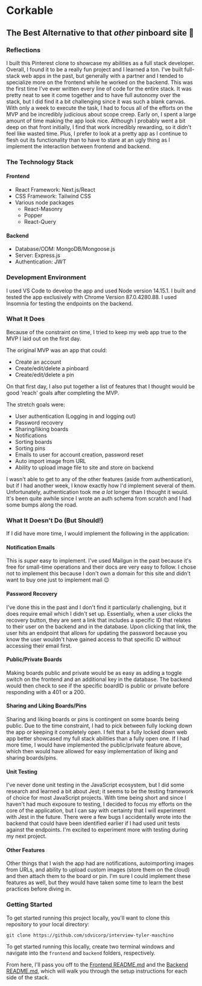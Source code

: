 # Corkable

## The Best Alternative to that _other_ pinboard site 🧐

### Reflections

I built this Pinterest clone to showcase my abilities as a full stack developer. Overall, I found it to be a really fun project and I learned a ton. I've built full-stack web apps in the past, but generally with a partner and I tended to specialize more on the frontend while he worked on the backend. This was the first time I've ever written every line of code for the entire stack. It was pretty neat to see it come together and to have full autonomy over the stack, but I did find it a bit challenging since it was such a blank canvas. With only a week to execute the task, I had to focus all of the efforts on the MVP and be incredibly judicious about scope creep. Early on, I spent a large amount of time making the app look nice. Although I probably went a bit deep on that front initially, I find that work incredibly rewarding, so it didn't feel like wasted time. Plus, I prefer to look at a pretty app as I continue to flesh out its functionality than to have to stare at an ugly thing as I implement the interaction between frontend and backend.

### The Technology Stack

#### Frontend
- React Framework: Next.js/React
- CSS Framework: Tailwind CSS
- Various node packages
    - React-Masonry
    - Popper
    - React-Query

#### Backend
- Database/ODM: MongoDB/Mongoose.js
- Server: Express.js
- Authentication: JWT

### Development Environment

I used VS Code to develop the app and used Node version 14.15.1. I built and tested the app exclusively with Chrome Version 87.0.4280.88. I used Insomnia for testing the endpoints on the backend.

### What It Does

Because of the constraint on time, I tried to keep my web app true to the MVP I laid out on the first day.

The original MVP was an app that could:

- Create an account
- Create/edit/delete a pinboard
- Create/edit/delete a pin

On that first day, I also put together a list of features that I thought would be good 'reach' goals after completing the MVP.

The stretch goals were:

- User authentication (Logging in and logging out)
- Password recovery
- Sharing/liking boards
- Notifications
- Sorting boards
- Sorting pins
- Emails to user for account creation, password reset
- Auto import image from URL
- Ability to upload image file to site and store on backend

I wasn't able to get to any of the other features (aside from authentication), but if I had another week, I know exactly how I'd implement several of them. Unfortunately, authentication took me _a lot_ longer than I thought it would. It's been quite awhile since I wrote an auth schema from scratch and I had some bumps along the road.

### What It Doesn't Do (But Should!)

If I did have more time, I would implement the following in the application:

#### Notification Emails

This is _super_ easy to implement. I've used Mailgun in the past because it's free for small-time operations and their docs are very easy to follow. I chose not to implement this because I don't own a domain for this site and didn't want to buy one just to implement mail 😉

#### Password Recovery

I've done this in the past and I don't find it particularly challenging, but it does require email which I didn't set up. Essentially, when a user clicks the recovery button, they are sent a link that includes a specific ID that relates to their user on the backend and in the database. Upon clicking that link, the user hits an endpoint that allows for updating the password because you know the user wouldn't have gained access to that specific ID without accessing their email first.

#### Public/Private Boards

Making boards public and private would be as easy as adding a toggle switch on the frontend and an additional key in the database. The backend would then check to see if the specific boardID is public or private before responding with a 401 or a 200.

#### Sharing and Liking Boards/Pins

Sharing and liking boards or pins is contingent on some boards being public. Due to the time constraint, I had to pick between fully locking down the app or keeping it completely open. I felt that a fully locked down web app better showcased my full stack abilities than a fully open one. If I had more time, I would have implemented the public/private feature above, which then would have allowed for easy implementation of liking and sharing boards/pins.

#### Unit Testing

I've never done unit testing in the JavaScript ecosystem, but I did some research and learned a bit about Jest; it seems to be the testing framework of choice for most JavaScript projects. With time being short and since I haven't had much exposure to testing, I decided to focus my efforts on the core of the application, but I can say with certainty that I will experiment with Jest in the future. There were a few bugs I accidentally wrote into the backend that could have been identified earlier if I had used unit tests against the endpoints. I'm excited to experiment more with testing during my next project.

#### Other Features

Other things that I wish the app had are notifications, autoimporting images from URLs, and ability to upload custom images (store them on the cloud) and then attach them to the board or pin. I'm sure I could implement these features as well, but they would have taken some time to learn the best practices before diving in.

### Getting Started

To get started running this project locally, you'll want to clone this repository to your local directory:

`git clone https://github.com/sdvicorp/interview-tyler-maschino`

To get started running this locally, create two terminal windows and navigate into the `frontend` and `backend` folders, respectively.

From here, I'll pass you off to the [Frontend README.md](https://github.com/sdvicorp/interview-tyler-maschino/blob/main/frontend/README.md) and the [Backend README.md](https://github.com/sdvicorp/interview-tyler-maschino/blob/main/backend/README.md), which will walk you through the setup instructions for each side of the stack.
